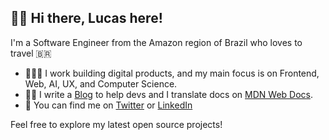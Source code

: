 ## 👋🏻 Hi there, Lucas here!

I'm a Software Engineer from the Amazon region of Brazil who loves to travel 🇧🇷

- 👨🏼‍💻 I work building digital products, and my main focus is on Frontend, Web, AI, UX, and Computer Science. 
- ✍🏻 I write a [Blog](https://dev.to/lucasm) to help devs and I translate docs on [MDN Web Docs](https://github.com/mdn/).
- 💬 You can find me on [Twitter](https://twitter.com/lucasmezs) or [LinkedIn](https://linkedin.com/in/lucasmezs)

Feel free to explore my latest open source projects!
